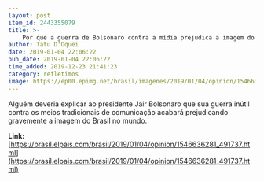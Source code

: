 ```yaml
---
layout: post
item_id: 2443355079
title: >-
    Por que a guerra de Bolsonaro contra a mídia prejudica a imagem do Brasil no mundo
author: Tatu D'Oquei
date: 2019-01-04 22:06:22
pub_date: 2019-01-04 22:06:22
time_added: 2019-12-23 21:41:23
category: refletimos
image: https://ep00.epimg.net/brasil/imagenes/2019/01/04/opinion/1546636281_491737_1546638458_rrss_normal.jpg
---
```


Alguém deveria explicar ao presidente Jair Bolsonaro que sua guerra inútil contra os meios tradicionais de comunicação acabará prejudicando gravemente a imagem do Brasil no mundo.

**Link:** [https://brasil.elpais.com/brasil/2019/01/04/opinion/1546636281_491737.html](https://brasil.elpais.com/brasil/2019/01/04/opinion/1546636281_491737.html)


